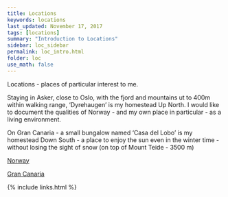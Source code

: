 ```yaml
---
title: Locations
keywords: locations
last_updated: November 17, 2017
tags: [locations]
summary: "Introduction to Locations"
sidebar: loc_sidebar
permalink: loc_intro.html
folder: loc
use_math: false
---
```


Locations - places of particular interest to me.

Staying in Asker, close to Oslo, with the fjord and mountains ut to 400m within walking range, ‘Dyrehaugen’ is my homestead Up North. I would like to document the qualities of Norway - and my own place in particular - as a living environment.

On Gran Canaria - a small bungalow named ‘Casa del Lobo’ is my homestead Down South - a place to enjoy the sun even in the winter time - without losing the sight of snow (on top of Mount Teide - 3500 m)

[Norway](/loc_norway.html)

[Gran Canaria](loc_canaria.html)


{% include links.html %}


